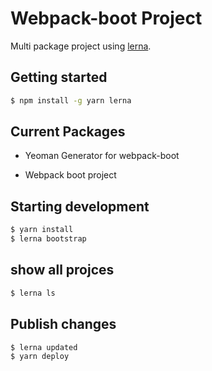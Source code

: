 # Webpack-boot Project

Multi package project using [lerna](https://lernajs.io/).

## Getting started

```bash
$ npm install -g yarn lerna
```

## Current Packages

*   Yeoman Generator for webpack-boot

*   Webpack boot project

## Starting development

```bash
$ yarn install
$ lerna bootstrap
```

## show all projces

```bash
$ lerna ls
```

## Publish changes

```bash
$ lerna updated
$ yarn deploy
```
